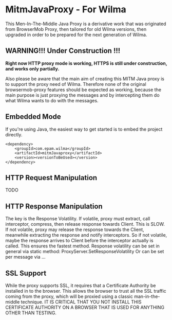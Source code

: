 MitmJavaProxy - For Wilma
============================

This Men-In-The-Middle Java Proxy is a derivative work that was originated from BrowserMob Proxy, then tailored for old Wilma versions, 
then upgraded in order to be prepared for the next generation of Wilma. 

WARNING!!! Under Construction !!!
---------------------------
**Right now HTTP proxy mode is working, HTTPS is still under construction, and works only partially.**

Also please be aware that the main aim of creating this MITM Java proxy is to support the proxy need of Wilma.
Therefore none of the original browsermob-proxy features should be expected as working, 
because the main purpose is just proxying the messages and by intercepting them do what Wilma wants to do with the messages.


Embedded Mode
-------------

If you're using Java, the easiest way to get started is to embed the project directly.
    
    <dependency>
        <groupId>com.epam.wilma</groupId>
        <artifactId>mitmJavaproxy</artifactId>
        <version><versionToBeUsed></version>
    </dependency>


HTTP Request Manipulation
-------------------

TODO

HTTP Response Manipulation
-------------------
The key is the Response Volatility. 
If volatile, proxy must extract, call interceptor, compress, then release response towards Client. This is SLOW.
If not volatile, proxy may release the response towards the Client, meanwhile extracting the response and notify interceptors.
So if not volatile, maybe the response arrives to Client before the interceptor actually is called. This ensures the fastest method.
Response volatility can be set in general via static method: ProxyServer.SetResponseVolatility
Or can be set per message via ...

SSL Support
-----------

While the proxy supports SSL, it requires that a Certificate Authority be installed in to the browser. 
This allows the browser to trust all the SSL traffic coming from the proxy, which will be proxied using a classic man-in-the-middle technique. IT IS CRITICAL THAT YOU NOT INSTALL THIS CERTIFICATE AUTHORITY ON A BROWSER THAT IS USED FOR ANYTHING OTHER THAN TESTING.
